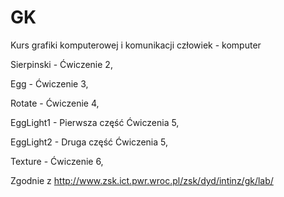 # GK
Kurs grafiki komputerowej i komunikacji człowiek - komputer 

Sierpinski - Ćwiczenie 2,

Egg - Ćwiczenie 3,

Rotate - Ćwiczenie 4,

EggLight1 - Pierwsza część Ćwiczenia 5,

EggLight2 - Druga część Ćwiczenia 5,

Texture - Ćwiczenie 6,

Zgodnie z http://www.zsk.ict.pwr.wroc.pl/zsk/dyd/intinz/gk/lab/
